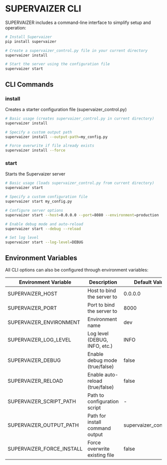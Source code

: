 # SUPERVAIZER CLI

SUPERVAIZER includes a command-line interface to simplify setup and operation:

```bash
# Install Supervaizer
pip install supervaizer

# Create a supervaizer_control.py file in your current directory
supervaizer install

# Start the server using the configuration file
supervaizer start
```

## CLI Commands

### install

Creates a starter configuration file (supervaizer_control.py)

```bash
# Basic usage (creates supervaizer_control.py in current directory)
supervaizer install

# Specify a custom output path
supervaizer install --output-path=my_config.py

# Force overwrite if file already exists
supervaizer install --force
```

### start

Starts the Supervaizer server

```bash
# Basic usage (loads supervaizer_control.py from current directory)
supervaizer start

# Specify a custom configuration file
supervaizer start my_config.py

# Configure server options
supervaizer start --host=0.0.0.0 --port=8080 --environment=production

# Enable debug mode and auto-reload
supervaizer start --debug --reload

# Set log level
supervaizer start --log-level=DEBUG
```

## Environment Variables

All CLI options can also be configured through environment variables:

| Environment Variable      | Description                     | Default Value          |
| ------------------------- | ------------------------------- | ---------------------- |
| SUPERVAIZER_HOST          | Host to bind the server to      | 0.0.0.0                |
| SUPERVAIZER_PORT          | Port to bind the server to      | 8000                   |
| SUPERVAIZER_ENVIRONMENT   | Environment name                | dev                    |
| SUPERVAIZER_LOG_LEVEL     | Log level (DEBUG, INFO, etc.)   | INFO                   |
| SUPERVAIZER_DEBUG         | Enable debug mode (true/false)  | false                  |
| SUPERVAIZER_RELOAD        | Enable auto-reload (true/false) | false                  |
| SUPERVAIZER_SCRIPT_PATH   | Path to configuration script    | -                      |
| SUPERVAIZER_OUTPUT_PATH   | Path for install command output | supervaizer_control.py |
| SUPERVAIZER_FORCE_INSTALL | Force overwrite existing file   | false                  |
